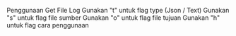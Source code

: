 Penggunaan Get File Log 
Gunakan "t" untuk flag type (Json / Text) 
Gunakan "s" untuk flag file sumber 
Gunakan "o" untuk flag file tujuan 
Gunakan "h" untuk flag cara penggunaan
